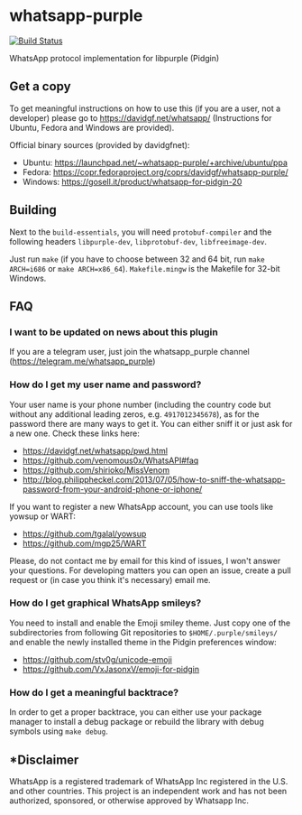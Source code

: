 whatsapp-purple
===============

[![Build Status](https://travis-ci.org/davidgfnet/whatsapp-purple.png?branch=master)](https://travis-ci.org/davidgfnet/whatsapp-purple)

WhatsApp protocol implementation for libpurple (Pidgin)

Get a copy
----------

To get meaningful instructions on how to use this (if you are a user, not a 
developer) please go to https://davidgf.net/whatsapp/ (Instructions for Ubuntu,
Fedora and Windows are provided).

Official binary sources (provided by davidgfnet):

* Ubuntu: https://launchpad.net/~whatsapp-purple/+archive/ubuntu/ppa
* Fedora: https://copr.fedoraproject.org/coprs/davidgf/whatsapp-purple/
* Windows: https://gosell.it/product/whatsapp-for-pidgin-20


Building
--------

Next to the `build-essentials`, you will need `protobuf-compiler` and the 
following headers `libpurple-dev`, `libprotobuf-dev`, `libfreeimage-dev`.

Just run `make` (if you have to choose between 32 and 64 bit, run `make
ARCH=i686` or `make ARCH=x86_64`). `Makefile.mingw` is the Makefile for 32-bit
Windows. 

FAQ
---

### I want to be updated on news about this plugin

If you are a telegram user, just join the whatsapp_purple channel (https://telegram.me/whatsapp_purple)

### How do I get my user name and password?

Your user name is your phone number (including the country code but without any
additional leading zeros, e.g. `4917012345678`), as for the password there are
many ways to get it. You can either sniff it or just ask for a new one. Check
these links here:

* https://davidgf.net/whatsapp/pwd.html
* https://github.com/venomous0x/WhatsAPI#faq
* https://github.com/shirioko/MissVenom
* http://blog.philippheckel.com/2013/07/05/how-to-sniff-the-whatsapp-password-from-your-android-phone-or-iphone/

If you want to register a new WhatsApp account, you can use tools like yowsup
or WART:

* https://github.com/tgalal/yowsup
* https://github.com/mgp25/WART

Please, do not contact me by email for this kind of issues, I won't answer your
questions. For developing matters you can open an issue, create a pull request
or (in case you think it's necessary) email me.

### How do I get graphical WhatsApp smileys?

You need to install and enable the Emoji smiley theme. Just copy one of the
subdirectories from following Git repositories to `$HOME/.purple/smileys/` and
enable the newly installed theme in the Pidgin preferences window:

* https://github.com/stv0g/unicode-emoji
* https://github.com/VxJasonxV/emoji-for-pidgin

### How do I get a meaningful backtrace?

In order to get a proper backtrace, you can either use your package manager to
install a debug package or rebuild the library with debug symbols using `make
debug`.


*Disclaimer
-----------

WhatsApp is a registered trademark of WhatsApp Inc registered in the U.S. and
other countries. This project is an independent work and has not been authorized,
sponsored, or otherwise approved by Whatsapp Inc. 

